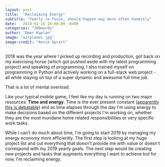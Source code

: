 ```yaml
---
layout: post
title:  "Reclaiming Energy"
subtitle: "Yearly re-focus, should happen way more often honestly"
date:   2019-01-16 10:00:00 -0400
categories: "200words"
author: "Omer Kaplan"
image: "airplanes.jpg"
image-credit: "Annie Spratt"
---
```


2018 was the year where I picked up recording and production, got back on my exercising horse (which got pushed aside with my latest programming project) and speaking of programming, I also trained myself on programming in Python and actively working on a full-stack web project - all while staying on top of a super dynamic and awesome full time job.

That is a lot of mental overload.

Like your typical mobile game, I feel like my day is running on two major resources: **Time and energy**. Time is the ever present constant ([apparently this is debatable](https://www.quora.com/Time-physics-Is-time-constant)) and as time elapses through the day I'm using energy to make decisions based on the different projects I'm working on, whether they are the most mundane home related responsibilities or very specific work tasks.

While I can't do much about time, I'm going to start 2019 by managing my energy economy more efficiently. The first step is looking at my huge project list and cut everything that doesn't provide me with value or doesn't correspond with my 2019 yearly goals. The next step would be creating new projects and tasks that  augments everything I want to achieve but for now, I'm reclaiming energy.
